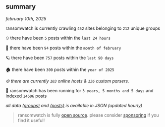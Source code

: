 
## summary
_february 10th, 2025_

ransomwatch is currently crawling `452` sites belonging to `212` unique groups

⏲ there have been `5` posts within the `last 24 hours`

🦈 there have been `94` posts within the `month of february`

🪐 there have been `757` posts within the `last 90 days`

🏚 there have been `300` posts within the `year of 2025`

_⚙️ there are currently `103` online hosts & `136` custom parsers._

🦕 ransomwatch has been running for `3 years, 5 months and 5 days` and indexed `14606` posts

_all data  [(groups)](http://ransomwhat.telemetry.ltd/groups) and [(posts)](http://ransomwhat.telemetry.ltd/posts) is available in JSON (updated hourly)_

> ransomwatch is fully [open source](https://github.com/joshhighet/ransomwatch#ransomwatch--). please consider [sponsoring](https://github.com/sponsors/joshhighet) if you find it useful!
